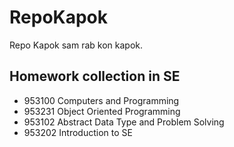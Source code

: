 # RepoKapok
Repo Kapok sam rab kon kapok.  

## Homework collection in SE
- 953100 Computers and Programming   
- 953231 Object Oriented Programming  
- 953102 Abstract Data Type and Problem Solving 
- 953202 Introduction to SE  
